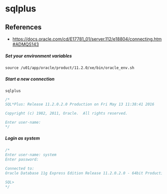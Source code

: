# sqlplus 

## References
* https://docs.oracle.com/cd/E17781_01/server.112/e18804/connecting.htm#ADMQS143

##### Set your environment variables
```
source /u01/app/oracle/product/11.2.0/xe/bin/oracle_env.sh
```

##### Start a new connection
```
sqlplus 
```
```c
/*
SQL*Plus: Release 11.2.0.2.0 Production on Fri May 13 11:38:41 2016

Copyright (c) 1982, 2011, Oracle.  All rights reserved.

Enter user-name:
*/
```

##### Login as system
```c
/*
Enter user-name: system
Enter password:

Connected to:
Oracle Database 11g Express Edition Release 11.2.0.2.0 - 64bit Production

SQL>
*/
```
